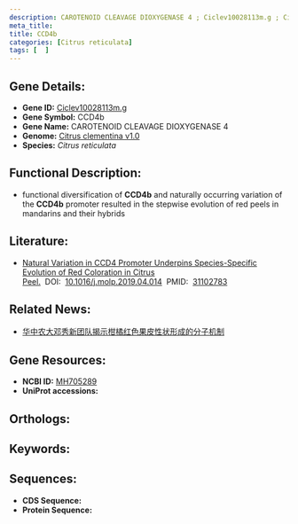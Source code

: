 ```yaml
---
description: CAROTENOID CLEAVAGE DIOXYGENASE 4 ; Ciclev10028113m.g ; Citrus reticulata
meta_title:
title: CCD4b
categories: [Citrus reticulata]
tags: [  ]
---
```


## Gene Details:
- **Gene ID:**	[Ciclev10028113m.g]()
- **Gene Symbol:** CCD4b
- **Gene Name:** CAROTENOID CLEAVAGE DIOXYGENASE 4
- **Genome:** [Citrus clementina v1.0]()
- **Species:** *Citrus reticulata*

## Functional Description:
   - functional diversification of **CCD4b** and naturally occurring variation of the **CCD4b** promoter resulted in the stepwise evolution of red peels in mandarins and their hybrids

## Literature:
   - [Natural Variation in CCD4 Promoter Underpins Species-Specific Evolution of Red Coloration in Citrus Peel.]( https://www.sciencedirect.com/science/article/pii/S1674205219301674?via%3Dihub#sec2)&nbsp;&nbsp;DOI:&nbsp;&nbsp;[10.1016/j.molp.2019.04.014](https://www.sciencedirect.com/science/article/pii/S1674205219301674?via%3Dihub#sec2)&nbsp;&nbsp;PMID:&nbsp;&nbsp;[31102783](https://pubmed.ncbi.nlm.nih.gov/31102783/)

## Related News:
   - [华中农大邓秀新团队揭示柑橘红色果皮性状形成的分子机制](https://mp.weixin.qq.com/s?__biz=Mzg3MDEwNDEyMg==&mid=2247484489&idx=2&sn=476997ecfaa5b768e8d38884f280703e&chksm=ce93a91cf9e4200a07d9da790276531d528605e0d03cf6326292eb9b96fae9671608fc42b380&scene=27#wechat_redirect)

## Gene Resources:
- **NCBI ID:** [MH705289](https://www.ncbi.nlm.nih.gov/gene/?term=MH705289)
- **UniProt accessions:** [](https://www.uniprot.org/uniprotkb//entry)

## Orthologs:


## Keywords:


## Sequences:
- **CDS Sequence:**
- **Protein Sequence:**

